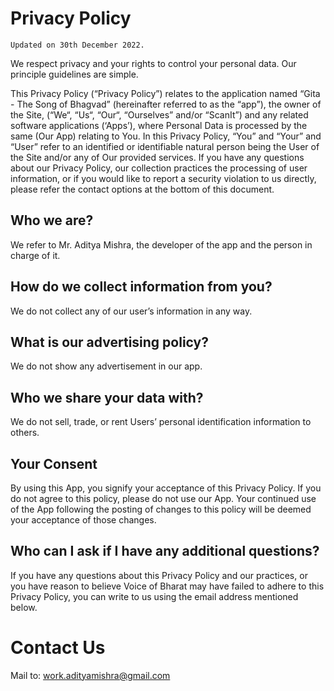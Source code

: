 # Privacy Policy
``
Updated on 30th December 2022.
``

We respect privacy and your rights to control your personal data. Our principle guidelines are simple. 

This Privacy Policy (“Privacy Policy”) relates to the application named “Gita - The Song of Bhagvad” (hereinafter referred to as the “app”), the owner of the Site, (“We“, “Us“, “Our“, “Ourselves” and/or  “ScanIt”) and any related software applications (‘Apps’), where Personal Data is processed by the same (Our App) relating to You. In this Privacy Policy, “You” and “Your” and “User” refer to an identified or identifiable natural person being the User of the Site and/or any of Our provided services. If you have any questions about our Privacy Policy, our collection practices the processing of user information, or if you would like to report a security violation to us directly, please refer the contact options at the bottom of this document. 

## Who we are?
We refer to Mr. Aditya Mishra, the developer of the app and the person in charge of it.
 
## How do we collect information from you?
We do not collect any of our user’s information in any way.

## What is our advertising policy?
We do not show any advertisement in our app.

## Who we share your data with?
We do not sell, trade, or rent Users’ personal identification information to others. 

## Your Consent
By using this App, you signify your acceptance of this Privacy Policy. If you do not agree to this policy, please do not use our App. Your continued use of the App following the posting of changes to this policy will be deemed your acceptance of those changes.

## Who can I ask if I have any additional questions?
If you have any questions about this Privacy Policy and our practices, or you have reason to believe Voice of Bharat may have failed to adhere to this Privacy Policy, you can write to us using the email address mentioned below.

# Contact Us

Mail to: work.adityamishra@gmail.com






